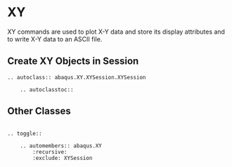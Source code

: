 # XY

XY commands are used to plot X-Y data and store its display attributes and to write X-Y data to an ASCII file.

## Create XY Objects in Session

```{eval-rst}
.. autoclass:: abaqus.XY.XYSession.XYSession

    .. autoclasstoc::
```

## Other Classes

```{eval-rst}

.. toggle::

    .. automembers:: abaqus.XY
        :recursive:
        :exclude: XYSession
```
